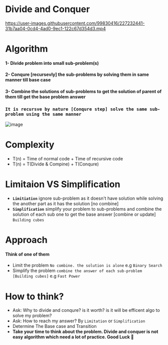 # Divide and Conquer
https://user-images.githubusercontent.com/99830416/227232441-31b7aa04-0cd4-4ad0-9ec1-122c67d354d3.mp4

# Algorithm
#### 1- Divide problem into small sub-problem(s)
#### 2- Conqure [recursevly] the sub-problems by solving them in same manner till base case
#### 3- Combine the solutions of sub-problems to get the solution of parent of them till get the base problem answer
### `It is recursve by nature [Conqure step] solve the same sub-problem using the same manner`
![image](https://user-images.githubusercontent.com/99830416/227218095-d36b2c70-35ab-4c01-9415-989296fe26fe.png)

# Complexity 
- T(n) = Time of normal code + Time of recursive code 
- T(n) = T(Divide & Compine) + T(Conqure)

# Limitaion VS Simplification 
- **`Limitiation`** ignore sub-problem as it doesn't have solution while solving the another part as it has the solution [no combine]
- **`Simplification`** simplify your problem to sub-problems and combine the solution of each sub one to get the base answer [combine or update] `Building cubes`

# Approach
#### Think of one of them  <br> 
- Limit the problem `No combine. the solution is alone` e.g `Binary Search`
- Simplify the problem `combine the answer of each sub-problem [Building cubes]` e.g `Fast Power`


# How to think? 
- Ask: Why to divide and conqure? is it worth? is it will be efficent algo to solve my problem? 
- Ask: How to reach my answer? By `Limitation`  or `Simplification`
- Determine The Base case and Transition
- **Take your time to think about the problem. Divide and conquer is not easy algorithm which need a lot of practice. Good Luck 🤜**
